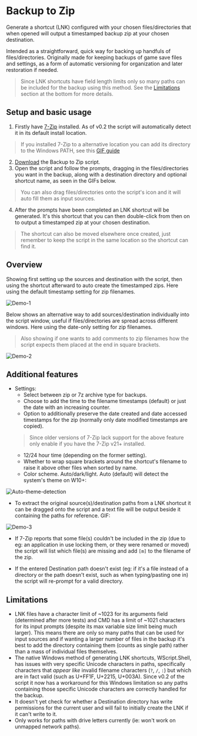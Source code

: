 # Backup to Zip
Generate a shortcut (LNK) configured with your chosen files/directories that when opened will output a timestamped backup zip at your chosen destination.

Intended as a straightforward, quick way for backing up handfuls of files/directories. Originally made for keeping backups of game save files and settings, as a form of automatic versioning for organization and later restoration if needed.
> Since LNK shortcuts have field length limits only so many paths can be included for the backup using this method. See the [Limitations](#limitations) section at the bottom for more details.

## Setup and basic usage

1. Firstly have [7-Zip](https://www.7-zip.org/index.html) installed. As of v0.2 the script will automatically detect it in its default install location.
> If you installed 7-Zip to a alternative location you can add its directory to the Windows PATH, see this [GIF guide](https://user-images.githubusercontent.com/34178938/179670355-82005d39-8277-42cf-a49f-05045e3b8699.gif)
2. [Download](https://github.com/chocmake/Backup-to-Zip/releases/latest/download/Backup.to.Zip.zip) the Backup to Zip script.
3. Open the script and follow the prompts, dragging in the files/directories you want in the backup, along with a destination directory and optional shortcut name, as seen in the GIFs below.
> You can also drag files/directories onto the script's icon and it will auto fill them as input sources.
4. After the prompts have been completed an LNK shortcut will be generated. It's this shortcut that you can then double-click from then on to output a timestamped zip at your chosen destination.

> The shortcut can also be moved elsewhere once created, just remember to keep the script in the same location so the shortcut can find it.

## Overview

Showing first setting up the sources and destination with the script, then using the shortcut afterward to auto create the timestamped zips. Here using the default timestamp setting for zip filenames.

![Demo-1](https://user-images.githubusercontent.com/34178938/179670325-24cfa20f-a239-4b8a-b343-c62c27da9365.gif)

Below shows an alternative way to add sources/destination individually into the script window, useful if files/directories are spread across different windows. Here using the date-only setting for zip filenames.

> Also showing if one wants to add comments to zip filenames how the script expects them placed at the end in square brackets.

![Demo-2](https://user-images.githubusercontent.com/34178938/179670339-4cb5fda0-bfac-4c8b-a6c1-7222cd86d984.gif)

## Additional features

- Settings:
  - Select between zip or 7z archive type for backups.
  - Choose to add the time to the filename timestamps (default) or just the date with an increasing counter.
  - Option to additionally preserve the date created and date accessed timestamps for the zip (normally only date modified timestamps are copied).
  > Since older versions of 7-Zip lack support for the above feature only enable if you have the 7-Zip v21+ installed.
  - 12/24 hour time (depending on the former setting).
  - Whether to wrap square brackets around the shortcut's filename to raise it above other files when sorted by name.
  - Color scheme. Auto/dark/light. Auto (default) will detect the system's theme on W10+:

![Auto-theme-detection](https://user-images.githubusercontent.com/34178938/179670392-4f23af1f-eaed-4c13-bbf3-7bc45f90020f.png)

- To extract the original source(s)/destination paths from a LNK shortcut it can be dragged onto the script and a text file will be output beside it containing the paths for reference. GIF:

![Demo-3](https://user-images.githubusercontent.com/34178938/179670347-6faec160-1bdd-4bcd-b970-afeb6f719e22.gif)

- If 7-Zip reports that some file(s) couldn't be included in the zip (due to eg: an application in use locking them, or they were renamed or moved) the script will list which file(s) are missing and add `[m]` to the filename of the zip.

- If the entered Destination path doesn't exist (eg: if it's a file instead of a directory or the path doesn't exist, such as when typing/pasting one in) the script will re-prompt for a valid directory.

## Limitations

- LNK files have a character limit of ~1023 for its arguments field (determined after more tests) and CMD has a limit of ~1021 characters for its input prompts (despite its max variable size limit being much larger). This means there are only so many paths that can be used for input sources and if wanting a larger number of files in the backup it's best to add the directory containing them (counts as single path) rather than a mass of individual files themselves.
- The native Windows method of generating LNK shortcuts, WScript.Shell, has issues with very specific Unicode characters in paths, specifically characters that *appear like* invalid filename characters (`?`, `/`, `:`) but which are in fact valid (such as U+FF1F, U+2215, U+003A). Since v0.2 of the script it now has a workaround for this Windows limitation so any paths containing those specific Unicode characters are correctly handled for the backup.
- It doesn't yet check for whether a Destination directory has write permissions for the current user and will fail to initially create the LNK if it can't write to it.
- Only works for paths with drive letters currently (ie: won't work on unmapped network paths).
